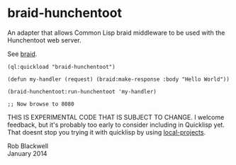 braid-hunchentoot
=================

An adapter that allows Common Lisp braid middleware to be used with the
Hunchentoot web server.

See
[braid](https://github.com/RobBlackwell/braid).

	(ql:quickload "braid-hunchentoot")

	(defun my-handler (request) (braid:make-response :body "Hello World"))

	(braid-hunchentoot:run-hunchentoot 'my-handler)

	;; Now browse to 8080
	
THIS IS EXPERIMENTAL CODE THAT IS SUBJECT TO CHANGE. I welcome
feedback, but it's probably too early to consider including in
Quicklisp yet. That doesnt stop you trying it with quicklisp by using
[local-projects](http://www.quicklisp.org/beta/faq.html).

Rob Blackwell    
January 2014

